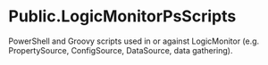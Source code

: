 # Public.LogicMonitorPsScripts
PowerShell and Groovy scripts used in or against LogicMonitor (e.g. PropertySource, ConfigSource, DataSource, data gathering).
